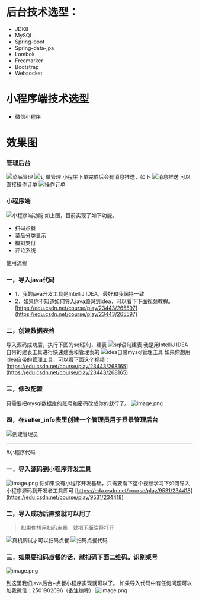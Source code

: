 # 后台技术选型：
- JDK8
- MySQL
- Spring-boot
- Spring-data-jpa
- Lombok
- Freemarker
- Bootstrap
- Websocket

# 小程序端技术选型
- 微信小程序

# 效果图
### 管理后台
![菜品管理](https://upload-images.jianshu.io/upload_images/6273713-928017278f465cbd.png?imageMogr2/auto-orient/strip%7CimageView2/2/w/1240)
![订单管理](https://upload-images.jianshu.io/upload_images/6273713-4edede33faa7ea72.png?imageMogr2/auto-orient/strip%7CimageView2/2/w/1240)
小程序下单完成后会有消息推送，如下
![消息推送](https://upload-images.jianshu.io/upload_images/6273713-2391a83091740991.png?imageMogr2/auto-orient/strip%7CimageView2/2/w/1240)
可以直接操作订单
![操作订单](https://upload-images.jianshu.io/upload_images/6273713-5b25bd1e569113e3.png?imageMogr2/auto-orient/strip%7CimageView2/2/w/1240)

### 小程序端
![小程序端功能](https://upload-images.jianshu.io/upload_images/6273713-8d6c2b81701d32cd.png?imageMogr2/auto-orient/strip%7CimageView2/2/w/1240)
如上图，目前实现了如下功能。
- 扫码点餐
- 菜品分类显示
- 模拟支付
- 评论系统

使用流程

### 一，导入java代码
- 1，我的java开发工具是IntelliJ IDEA，最好和我保持一致
- 2，如果你不知道如何导入java源码到idea，可以看下下面视频教程。
[https://edu.csdn.net/course/play/23443/265597](https://edu.csdn.net/course/play/23443/265597)

### 二，创建数据表格
导入源码成功后，执行下图的sql语句，建表
![sql语句建表](https://upload-images.jianshu.io/upload_images/6273713-44c40e53d4d191f1.png?imageMogr2/auto-orient/strip%7CimageView2/2/w/1240)
我是用IntelliJ IDEA自带的建表工具进行快速建表和管理表的
![idea自带mysql管理工具](https://upload-images.jianshu.io/upload_images/6273713-f24a49164d90705c.png?imageMogr2/auto-orient/strip%7CimageView2/2/w/1240)
如果你想用idea自带的管理工具，可以看下面这个视频：
[https://edu.csdn.net/course/play/23443/268165](https://edu.csdn.net/course/play/23443/268165)

### 三，修改配置
只需要把mysql数据库的账号和密码改成你的就行了。
![image.png](https://upload-images.jianshu.io/upload_images/6273713-8b9b83fbaf4fde27.png?imageMogr2/auto-orient/strip%7CimageView2/2/w/1240)
### 四，在seller_info表里创建一个管理员用于登录管理后台
![创建管理员](https://upload-images.jianshu.io/upload_images/6273713-09e0b9c4b329d02c.png?imageMogr2/auto-orient/strip%7CimageView2/2/w/1240)

---
#小程序代码
### 一，导入源码到小程序开发工具
![image.png](https://upload-images.jianshu.io/upload_images/6273713-78a2e556b1a65726.png?imageMogr2/auto-orient/strip%7CimageView2/2/w/1240)
你如果没有小程序开发基础，只需要看下这个视频学习下如何导入小程序源码到开发者工具即可
[https://edu.csdn.net/course/play/9531/234418](https://edu.csdn.net/course/play/9531/234418)

### 二，导入成功后直接就可以用了
> 如果你想用扫码点餐，就把下面注释打开

![真机调试才可以扫码点餐](https://upload-images.jianshu.io/upload_images/6273713-5e4b91caa68e0148.png?imageMogr2/auto-orient/strip%7CimageView2/2/w/1240)
![扫码点餐代码](https://upload-images.jianshu.io/upload_images/6273713-2637e6bd904eec0b.png?imageMogr2/auto-orient/strip%7CimageView2/2/w/1240)

### 三，如果要扫码点餐的话，就扫码下面二维码。识别桌号
![image.png](https://upload-images.jianshu.io/upload_images/6273713-d213da9873e4cebd.png?imageMogr2/auto-orient/strip%7CimageView2/2/w/1240)

到这里我们java后台+点餐小程序实现就可以了。
如果导入代码中有任何问题可以加我微信：2501902696（备注编程）
![image.png](https://upload-images.jianshu.io/upload_images/6273713-c1e83a9b2c2dc441.png?imageMogr2/auto-orient/strip%7CimageView2/2/w/1240)









